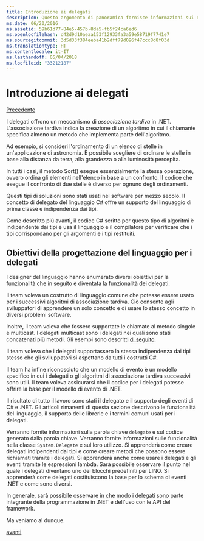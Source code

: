 ```yaml
---
title: Introduzione ai delegati
description: Questo argomento di panoramica fornisce informazioni sui delegati presentando i concetti di base e descrivendo gli obiettivi di progettazione del linguaggio per i delegati.
ms.date: 06/20/2016
ms.assetid: 59b61d77-84e5-457b-8da5-fb5f24ca6ed6
ms.openlocfilehash: d42d9d10aeaa153f12933fa3a59e58719f7741e7
ms.sourcegitcommit: 3d5d33f384eeba41b2dff79d096f47ccc8d8f03d
ms.translationtype: HT
ms.contentlocale: it-IT
ms.lasthandoff: 05/04/2018
ms.locfileid: "33212187"
---
```

# <a name="introduction-to-delegates"></a>Introduzione ai delegati

[Precedente](delegates-events.md)

I delegati offrono un meccanismo di *associazione tardiva* in .NET. L'associazione tardiva indica la creazione di un algoritmo in cui il chiamante specifica almeno un metodo che implementa parte dell'algoritmo.

Ad esempio, si consideri l'ordinamento di un elenco di stelle in un'applicazione di astronomia.
È possibile scegliere di ordinare le stelle in base alla distanza da terra, alla grandezza o alla luminosità percepita.

In tutti i casi, il metodo Sort() esegue essenzialmente la stessa operazione, ovvero ordina gli elementi nell'elenco in base a un confronto. Il codice che esegue il confronto di due stelle è diverso per ognuno degli ordinamenti.

Questi tipi di soluzioni sono stati usati nel software per mezzo secolo.
Il concetto di delegato del linguaggio C# offre un supporto del linguaggio di prima classe e indipendenza dai tipi.

Come descritto più avanti, il codice C# scritto per questo tipo di algoritmi è indipendente dai tipi e usa il linguaggio e il compilatore per verificare che i tipi corrispondano per gli argomenti e i tipi restituiti.

## <a name="language-design-goals-for-delegates"></a>Obiettivi della progettazione del linguaggio per i delegati

I designer del linguaggio hanno enumerato diversi obiettivi per la funzionalità che in seguito è diventata la funzionalità dei delegati.

Il team voleva un costrutto di linguaggio comune che potesse essere usato per i successivi algoritmi di associazione tardiva. Ciò consente agli sviluppatori di apprendere un solo concetto e di usare lo stesso concetto in diversi problemi software.

Inoltre, il team voleva che fossero supportate le chiamate al metodo singole e multicast. I delegati multicast sono i delegati nei quali sono stati concatenati più metodi. Gli esempi sono descritti [di seguito](delegate-class.md). 

Il team voleva che i delegati supportassero la stessa indipendenza dai tipi stesso che gli sviluppatori si aspettano da tutti i costrutti C#. 

Il team ha infine riconosciuto che un modello di evento è un modello specifico in cui i delegati o gli algoritmi di associazione tardiva successivi sono utili. Il team voleva assicurarsi che il codice per i delegati potesse offrire la base per il modello di evento di .NET.

Il risultato di tutto il lavoro sono stati il delegato e il supporto degli eventi di C# e .NET. Gli articoli rimanenti di questa sezione descrivono le funzionalità del linguaggio, il supporto delle librerie e i termini comuni usati per i delegati.

Verranno fornite informazioni sulla parola chiave `delegate` e sul codice generato dalla parola chiave. Verranno fornite informazioni sulle funzionalità nella classe `System.Delegate` e sul loro utilizzo. Si apprenderà come creare delegati indipendenti dai tipi e come creare metodi che possono essere richiamati tramite i delegati. Si apprenderà anche come usare i delegati e gli eventi tramite le espressioni lambda. Sarà possibile osservare il punto nel quale i delegati diventano uno dei blocchi predefiniti per LINQ. Si apprenderà come delegati costituiscono la base per lo schema di eventi .NET e come sono diversi.

In generale, sarà possibile osservare in che modo i delegati sono parte integrante della programmazione in .NET e dell'uso con le API del framework.

Ma veniamo al dunque.

[avanti](delegate-class.md)
